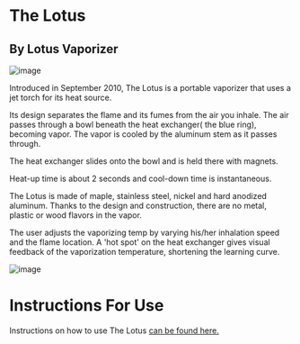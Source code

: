 # The Lotus
## By Lotus Vaporizer

![image](https://user-images.githubusercontent.com/104687767/167326782-72e6cb88-073b-4928-92c7-60cfe9a898f0.png)

Introduced in September 2010, The Lotus is a portable vaporizer that uses a jet torch for its heat source.

Its design separates the flame and its fumes from the air you inhale. 
The air passes through a bowl beneath the heat exchanger( the blue ring), becoming vapor.
The vapor is cooled by the aluminum stem as it passes through.

The heat exchanger slides onto the bowl and is held there with magnets.

Heat-up time is about 2 seconds and cool-down time is instantaneous.

The Lotus is made of maple, stainless steel, nickel and hard anodized aluminum. 
Thanks to the design and construction, there are no metal, plastic or wood flavors in the vapor.

The user adjusts the vaporizing temp by varying his/her inhalation speed and the flame location. 
A 'hot spot' on the heat exchanger gives visual feedback of the vaporization temperature, shortening the learning curve.

![image](https://user-images.githubusercontent.com/104687767/167319198-946bf5f1-6340-4047-ab54-4274277038e0.png)

# Instructions For Use

Instructions on how to use The Lotus [can be found here.](https://github.com/BeyondCombustion/The-Consensus/blob/main/No%20Longer%20In%20Production/Lotus/The%20Lotus/Instructions%20For%20Use.md)
